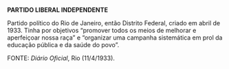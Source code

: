 **PARTIDO LIBERAL INDEPENDENTE**

Partido político do Rio de Janeiro, então Distrito Federal, criado em
abril de 1933. Tinha por objetivos “promover todos os meios de melhorar
e aperfeiçoar nossa raça” e “organizar uma campanha sistemática em prol
da educação pública e da saúde do povo”.

FONTE: *Diário Oficial*, Rio (11/4/1933).
